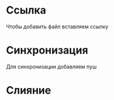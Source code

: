 # Ссылка

Чтобы добавить файл вставляем ссылку

# Синхронизация 

Для синхронизации добавляем пуш

# Слияние 